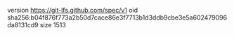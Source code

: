 version https://git-lfs.github.com/spec/v1
oid sha256:b04f876f773a2b50d7cace86e3f7713b1d3ddb9cbe3e5a602479096da8131cd9
size 1513
